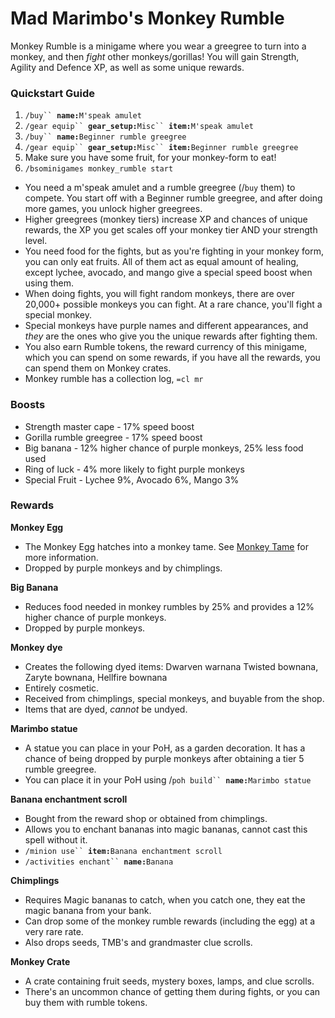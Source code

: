 # Mad Marimbo's Monkey Rumble

Monkey Rumble is a minigame where you wear a greegree to turn into a monkey, and then _fight_ other monkeys/gorillas! You will gain Strength, Agility and Defence XP, as well as some unique rewards.

### Quickstart Guide

1. `/buy`` `**`name:`**`M'speak amulet`
2. `/gear equip`` `**`gear_setup:`**`Misc`` `**`item:`**`M'speak amulet`
3. `/buy`` `**`name:`**`Beginner rumble greegree`
4. `/gear equip`` `**`gear_setup:`**`Misc`` `**`item:`**`Beginner rumble greegree`
5. Make sure you have some fruit, for your monkey-form to eat!
6. `/bsominigames monkey_rumble start`

* You need a m'speak amulet and a rumble greegree (/`buy` them) to compete. You start off with a Beginner rumble greegree, and after doing more games, you unlock higher greegrees.
* Higher greegrees (monkey tiers) increase XP and chances of unique rewards, the XP you get scales off your monkey tier AND your strength level.
* You need food for the fights, but as you're fighting in your monkey form, you can only eat fruits. All of them act as equal amount of healing, except lychee, avocado, and mango give a special speed boost when using them.
* When doing fights, you will fight random monkeys, there are over 20,000+ possible monkeys you can fight. At a rare chance, you'll fight a special monkey.
* Special monkeys have purple names and different appearances, and _they_ are the ones who give you the unique rewards after fighting them.
* You also earn Rumble tokens, the reward currency of this minigame, which you can spend on some rewards, if you have all the rewards, you can spend them on Monkey crates.
* Monkey rumble has a collection log, `=cl mr`

### **Boosts**

* Strength master cape - 17% speed boost
* Gorilla rumble greegree - 17% speed boost
* Big banana - 12% higher chance of purple monkeys, 25% less food used
* Ring of luck - 4% more likely to fight purple monkeys
* Special Fruit - Lychee 9%, Avocado 6%, Mango 3%

### **Rewards**

**Monkey Egg**

* The Monkey Egg hatches into a monkey tame. See [Monkey Tame](monkey-tame.md) for more information.
* Dropped by purple monkeys and by chimplings.

**Big Banana**&#x20;

* Reduces food needed in monkey rumbles by 25% and provides a 12% higher chance of purple monkeys.
* Dropped by purple monkeys.

**Monkey dye**

* Creates the following dyed items: Dwarven warnana Twisted bownana, Zaryte bownana, Hellfire bownana
* Entirely cosmetic.
* Received from chimplings, special monkeys, and buyable from the shop.
* Items that are dyed, _cannot_ be undyed.

**Marimbo statue**

* A statue you can place in your PoH, as a garden decoration. It has a chance of being dropped by purple monkeys after obtaining a tier 5 rumble greegree.
* You can place it in your PoH using /`poh build`` `**`name:`**`Marimbo statue`

**Banana enchantment scroll**

* Bought from the reward shop or obtained from chimplings.
* Allows you to enchant bananas into magic bananas, cannot cast this spell without it.
* `/minion use`` `**`item:`**`Banana enchantment scroll`
* `/activities enchant`` `**`name:`**`Banana`

**Chimplings**

* Requires Magic bananas to catch, when you catch one, they eat the magic banana from your bank.
* Can drop some of the monkey rumble rewards (including the egg) at a very rare rate.
* Also drops seeds, TMB's and grandmaster clue scrolls.

**Monkey Crate**

* A crate containing fruit seeds, mystery boxes, lamps, and clue scrolls.
* There's an uncommon chance of getting them during fights, or you can buy them with rumble tokens.
